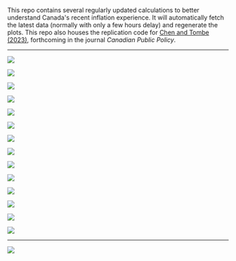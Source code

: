 This repo contains several regularly updated calculations to better understand Canada's recent inflation experience. It will automatically fetch the latest data (normally with only a few hours delay) and regenerate the plots. This repo also houses the replication code for [Chen and Tombe (2023)](ChenTombeReplication/Chen_and_Tombe_2023.pdf), forthcoming in the journal *Canadian Public Policy*.

---

![](Plots/CoreInflation.png)

![](Plots/TreeMap_3moMA.png)

![](Plots/MedianTrim.png)

![](Plots/MedianTrim_3mo.png)

![](Plots/MedianTrimCommon_3mo.png)

![](Plots/EnergyShelterEffect.png)

![](Plots/MainDecomposition.png)

![](Plots/ByProduct.png)

![](Plots/ChangePriorMonth.png)

![](Plots/ChangeFeb2020.png)

![](Plots/ProductShare3Plus.png)

![](Plots/ServicesExShelter.png)

![](Plots/BoCPath.png)

![](Plots/Expectations.png)

---

![](Plots/gas_tax_ab.png)
